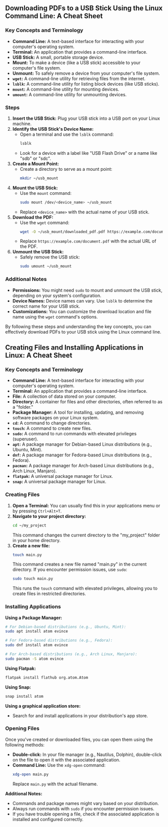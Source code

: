 ## Downloading PDFs to a USB Stick Using the Linux Command Line: A Cheat Sheet

### Key Concepts and Terminology

* **Command Line:** A text-based interface for interacting with your computer's operating system.
* **Terminal:** An application that provides a command-line interface.
* **USB Stick:** A small, portable storage device.
* **Mount:** To make a device (like a USB stick) accessible to your computer's file system.
* **Unmount:** To safely remove a device from your computer's file system.
* **`wget`:** A command-line utility for retrieving files from the internet.
* **`lsblk`:** A command-line utility for listing block devices (like USB sticks).
* **`mount`:** A command-line utility for mounting devices.
* **`umount`:** A command-line utility for unmounting devices.

### Steps

1. **Insert the USB Stick:** Plug your USB stick into a USB port on your Linux machine.
2. **Identify the USB Stick's Device Name:**
   - Open a terminal and use the `lsblk` command:
     ```bash
     lsblk
     ```
   - Look for a device with a label like "USB Flash Drive" or a name like "sdb" or "sdc".
3. **Create a Mount Point:**
   - Create a directory to serve as a mount point:
     ```bash
     mkdir ~/usb_mount
     ```
4. **Mount the USB Stick:**
   - Use the `mount` command:
     ```bash
     sudo mount /dev/<device_name> ~/usb_mount
     ```
   - Replace `<device_name>` with the actual name of your USB stick.
5. **Download the PDF:**
   - Use the `wget` command:
     ```bash
     wget -O ~/usb_mount/downloaded_pdf.pdf https://example.com/document.pdf
     ```
   - Replace `https://example.com/document.pdf` with the actual URL of the PDF.
6. **Unmount the USB Stick:**
   - Safely remove the USB stick:
     ```bash
     sudo umount ~/usb_mount
     ```

### Additional Notes

* **Permissions:** You might need `sudo` to mount and unmount the USB stick, depending on your system's configuration.
* **Device Names:** Device names can vary. Use `lsblk` to determine the correct name for your USB stick.
* **Customizations:** You can customize the download location and file name using the `wget` command's options.

By following these steps and understanding the key concepts, you can effectively download PDFs to your USB stick using the Linux command line.

## Creating Files and Installing Applications in Linux: A Cheat Sheet

### Key Concepts and Terminology

* **Command Line:** A text-based interface for interacting with your computer's operating system.
* **Terminal:** An application that provides a command-line interface.
* **File:** A collection of data stored on your computer.
* **Directory:** A container for files and other directories, often referred to as a "folder."
* **Package Manager:** A tool for installing, updating, and removing software packages on your Linux system.
* **`cd`:** A command to change directories.
* **`touch`:** A command to create new files.
* **`sudo`:** A command to run commands with elevated privileges (superuser).
* **`apt`:** A package manager for Debian-based Linux distributions (e.g., Ubuntu, Mint).
* **`dnf`:** A package manager for Fedora-based Linux distributions (e.g., Fedora).
* **`pacman`:** A package manager for Arch-based Linux distributions (e.g., Arch Linux, Manjaro).
* **`flatpak`:** A universal package manager for Linux.
* **`snap`:** A universal package manager for Linux.

### Creating Files

1. **Open a Terminal:** You can usually find this in your applications menu or by pressing `Ctrl+Alt+T`.
2. **Navigate to your project directory:**
   ```bash
   cd ~/my_project
   ```
   This command changes the current directory to the "my_project" folder in your home directory.
3. **Create a new file:**
   ```bash
   touch main.py
   ```
   This command creates a new file named "main.py" in the current directory.
   If you encounter permission issues, use `sudo`:
   ```bash
   sudo touch main.py
   ```
   This runs the `touch` command with elevated privileges, allowing you to create files in restricted directories.

### Installing Applications

**Using a Package Manager:**

```bash
# For Debian-based distributions (e.g., Ubuntu, Mint):
sudo apt install atom evince

# For Fedora-based distributions (e.g., Fedora):
sudo dnf install atom evince

# For Arch-based distributions (e.g., Arch Linux, Manjaro):
sudo pacman -S atom evince
```

**Using Flatpak:**

```bash
flatpak install flathub org.atom.Atom
```

**Using Snap:**

```bash
snap install atom
```

**Using a graphical application store:**
* Search for and install applications in your distribution's app store.

### Opening Files

Once you've created or downloaded files, you can open them using the following methods:

* **Double-click:** In your file manager (e.g., Nautilus, Dolphin), double-click on the file to open it with the associated application.
* **Command Line:** Use the `xdg-open` command:
   ```bash
   xdg-open main.py
   ```
   Replace `main.py` with the actual filename.

**Additional Notes:**
* Commands and package names might vary based on your distribution.
* Always run commands with `sudo` if you encounter permission issues.
* If you have trouble opening a file, check if the associated application is installed and configured correctly.

